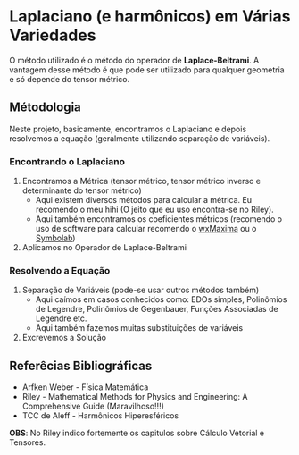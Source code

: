 # Laplaciano (e harmônicos) em Várias Variedades
O método utilizado é o método do operador de **Laplace-Beltrami**. A vantagem desse método é que pode ser utilizado para qualquer geometria e só depende do tensor métrico.

## Métodologia
Neste projeto, basicamente, encontramos o Laplaciano e depois resolvemos a equação (geralmente utilizando separação de variáveis).

### Encontrando o Laplaciano
1. Encontramos a Métrica (tensor métrico, tensor métrico inverso e determinante do tensor métrico)
    - Aqui existem diversos métodos para calcular a métrica. Eu recomendo o meu hihi (O jeito que eu uso encontra-se no Riley).
    - Aqui também encontramos os coeficientes métricos (recomendo o uso de software para calcular recomendo o [wxMaxima](http://wxmaxima-developers.github.io/wxmaxima/) ou o [Symbolab](https://pt.symbolab.com/))
2. Aplicamos no Operador de Laplace-Beltrami

### Resolvendo a Equação

1. Separação de Variáveis (pode-se usar outros métodos também)
    - Aqui caímos em casos conhecidos como: EDOs simples, Polinômios de Legendre, Polinômios de Gegenbauer, Funções Associadas de Legendre etc.
    - Aqui também fazemos muitas substituições de variáveis
2. Excrevemos a Solução

## Referêcias Bibliográficas

- Arfken Weber - Física Matemática
- Riley - Mathematical Methods for Physics and Engineering: A Comprehensive Guide (Maravilhoso!!!)
- TCC de Aleff - Harmônicos Hiperesféricos

**OBS**: No Riley indico fortemente os capitulos sobre Cálculo Vetorial e Tensores.

